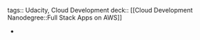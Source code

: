 tags:: Udacity, Cloud Development
deck:: [[Cloud Development Nanodegree::Full Stack Apps on AWS]]

-